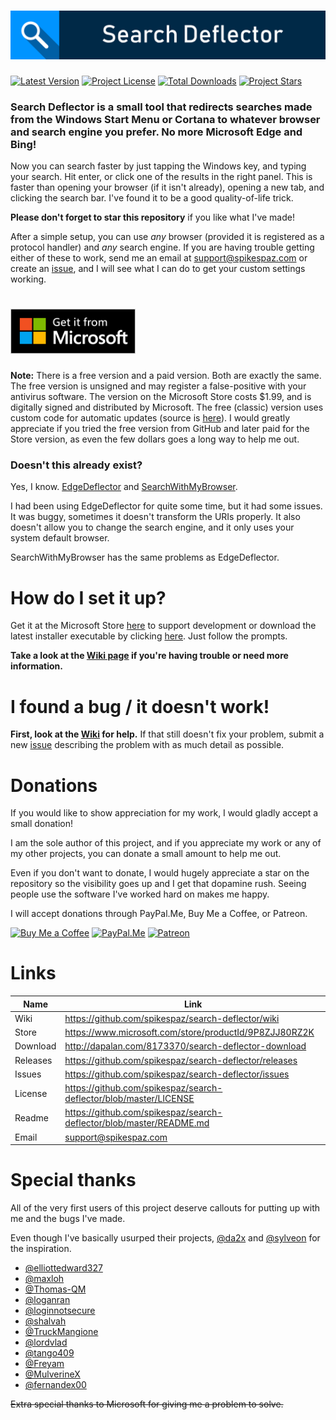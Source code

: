 # ![Search Deflector](assets/title.svg)

[![Latest Version](https://img.shields.io/github/release/spikespaz/search-deflector/all.svg?style=for-the-badge)](https://github.com/spikespaz/search-deflector/releases/latest)
[![Project License](https://img.shields.io/github/license/spikespaz/search-deflector.svg?style=for-the-badge)](https://github.com/spikespaz/search-deflector/blob/master/LICENSE)
[![Total Downloads](https://img.shields.io/github/downloads/spikespaz/search-deflector/total.svg?style=for-the-badge)](https://spikespaz.com/tools/repo-dl/?user=spikespaz&repo=search-deflector&file=SearchDeflector-Installer.exe)
[![Project Stars](https://img.shields.io/github/stars/spikespaz/search-deflector.svg?style=for-the-badge)](https://github.com/spikespaz/search-deflector/stargazers)

### **Search Deflector** is a small tool that redirects searches made from the Windows Start Menu or Cortana to whatever browser and search engine you prefer. No more Microsoft Edge and Bing!

Now you can search faster by just tapping the Windows key, and typing your search. Hit enter, or click one of the results in the right panel. This is faster than opening your browser (if it isn't already), opening a new tab, and clicking the search bar. I've found it to be a good quality-of-life trick.

**Please don't forget to star this repository** if you like what I've made!

After a simple setup, you can use *any* browser (provided it is registered as a protocol handler) and *any* search engine. If you are having trouble getting either of these to work, send me an email at support@spikespaz.com or create an [issue](https://github.com/spikespaz/search-deflector/issues), and I will see what I can do to get your custom settings working.

<h1>
  <a href="https://www.microsoft.com/store/productId/9P8ZJJ80RZ2K">
    <img src="assets/store.png" alt="Get it from Microsoft!" width="200"\>
  </a>
</h1>

**Note:** There is a free version and a paid version. Both are exactly the same. The free version is unsigned and may register a false-positive with your antivirus software. The version on the Microsoft Store costs $1.99, and is digitally signed and distributed by Microsoft. The free (classic) version uses custom code for automatic updates (source is [here](https://github.com/spikespaz/search-deflector/blob/master/source/updater.d)). I would greatly appreciate if you tried the free version from GitHub and later paid for the Store version, as even the few dollars goes a long way to help me out.

### Doesn't this already exist?

Yes, I know. [EdgeDeflector](https://github.com/da2x/EdgeDeflector) and [SearchWithMyBrowser](https://github.com/sylveon/SearchWithMyBrowser).

I had been using EdgeDeflector for quite some time, but it had some issues. It was buggy, sometimes it doesn't transform the URIs properly. It also doesn't allow you to change the search engine, and it only uses your system default browser.

SearchWithMyBrowser has the same problems as EdgeDeflector.

# How do I set it up?

Get it at the Microsoft Store [here](https://www.microsoft.com/store/productId/9P8ZJJ80RZ2K) to support development or download the latest installer executable by clicking [here](https://spikespaz.com/tools/repo-dl/?user=spikespaz&repo=search-deflector&file=SearchDeflector-Installer.exe). Just follow the prompts.

**Take a look at the [Wiki page](https://github.com/spikespaz/search-deflector/wiki/Setup-&-Installing) if you're having trouble or need more information.**

# I found a bug / it doesn't work!

**First, look at the [Wiki](https://github.com/spikespaz/search-deflector/wiki/Troubleshooting) for help.** If that still doesn't fix your problem, submit a new [issue](https://github.com/spikespaz/search-deflector/issues) describing the problem with as much detail as possible.

# Donations

If you would like to show appreciation for my work, I would gladly accept a small donation!

I am the sole author of this project, and if you appreciate my work or any of my other projects, you can donate a small amount to help me out.

Even if you don't want to donate, I would hugely appreciate a star on the repository so the visibility goes up and I get that dopamine rush. Seeing people use the software I've worked hard on makes me happy.

I will accept donations through PayPal.Me, Buy Me a Coffee, or Patreon.

[![Buy Me a Coffee](https://i.imgur.com/fN422E7.png)](https://buymeacoffee.com/spikespaz)
[![PayPal.Me](https://i.imgur.com/JWkunGi.png)](https://paypal.me/spikespaz)
[![Patreon](https://i.imgur.com/K05b2RO.png)](https://patreon.com/spikespaz)

# Links

| Name | Link |
| ---- | ---- |
| Wiki     | https://github.com/spikespaz/search-deflector/wiki                        |
| Store    | https://www.microsoft.com/store/productId/9P8ZJJ80RZ2K                    |
| Download | http://dapalan.com/8173370/search-deflector-download                      |
| Releases | https://github.com/spikespaz/search-deflector/releases                    |
| Issues   | https://github.com/spikespaz/search-deflector/issues                      |
| License  | https://github.com/spikespaz/search-deflector/blob/master/LICENSE         |
| Readme   | https://github.com/spikespaz/search-deflector/blob/master/README.md       |
| Email    | support@spikespaz.com                                                     |

# Special thanks

All of the very first users of this project deserve callouts for putting up with me and the bugs I've made.

Even though I've basically usurped their projects, [@da2x](https://github.com/da2x) and [@sylveon](https://github.com/sylveon) for the inspiration.

 - [@elliottedward327](https://github.com/elliottedward327)
 - [@maxloh](https://github.com/maxloh)
 - [@Thomas-QM](https://github.com/Thomas-QM)
 - [@loganran](https://github.com/loganran)
 - [@loginnotsecure](https://github.com/loginnotsecure)
 - [@shalvah](https://github.com/shalvah)
 - [@TruckMangione](https://github.com/TruckMangione)
 - [@lordvlad](https://github.com/lordvlad)
 - [@tango409](https://github.com/tango409)
 - [@Freyam](https://github.com/Freyam)
 - [@MulverineX](https://github.com/MulverineX)
 - [@fernandex00](https://github.com/fernandex00)

~~Extra special thanks to Microsoft for giving me a problem to solve.~~
